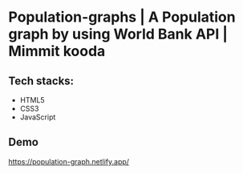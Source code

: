 # Population-graphs | A Population graph by using World Bank API | Mimmit kooda

## Tech stacks:
- HTML5
- CSS3
- JavaScript

## Demo
https://population-graph.netlify.app/
